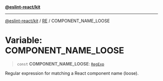 [**@eslint-react/kit**](../../../../README.md)

***

[@eslint-react/kit](../../../../README.md) / [RE](../README.md) / COMPONENT\_NAME\_LOOSE

# Variable: COMPONENT\_NAME\_LOOSE

> `const` **COMPONENT\_NAME\_LOOSE**: [`RegExp`](https://developer.mozilla.org/docs/Web/JavaScript/Reference/Global_Objects/RegExp)

Regular expression for matching a React component name (loose).
